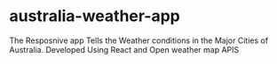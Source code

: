 # australia-weather-app
The Resposnive app Tells the Weather conditions in the Major Cities of Australia. Developed Using React and Open weather map APIS
